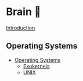 # Brain 🧠

[Introduction](README.md)

## Operating Systems

- [Operating Systems](os00-operating-systems.md)
  - [Exokernels](os01-exokernels.md)
  - [UNIX](os02-unix.md)
